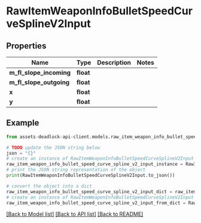 # RawItemWeaponInfoBulletSpeedCurveSplineV2Input


## Properties

Name | Type | Description | Notes
------------ | ------------- | ------------- | -------------
**m_fl_slope_incoming** | **float** |  | 
**m_fl_slope_outgoing** | **float** |  | 
**x** | **float** |  | 
**y** | **float** |  | 

## Example

```python
from assets-deadlock-api-client.models.raw_item_weapon_info_bullet_speed_curve_spline_v2_input import RawItemWeaponInfoBulletSpeedCurveSplineV2Input

# TODO update the JSON string below
json = "{}"
# create an instance of RawItemWeaponInfoBulletSpeedCurveSplineV2Input from a JSON string
raw_item_weapon_info_bullet_speed_curve_spline_v2_input_instance = RawItemWeaponInfoBulletSpeedCurveSplineV2Input.from_json(json)
# print the JSON string representation of the object
print(RawItemWeaponInfoBulletSpeedCurveSplineV2Input.to_json())

# convert the object into a dict
raw_item_weapon_info_bullet_speed_curve_spline_v2_input_dict = raw_item_weapon_info_bullet_speed_curve_spline_v2_input_instance.to_dict()
# create an instance of RawItemWeaponInfoBulletSpeedCurveSplineV2Input from a dict
raw_item_weapon_info_bullet_speed_curve_spline_v2_input_from_dict = RawItemWeaponInfoBulletSpeedCurveSplineV2Input.from_dict(raw_item_weapon_info_bullet_speed_curve_spline_v2_input_dict)
```
[[Back to Model list]](../README.md#documentation-for-models) [[Back to API list]](../README.md#documentation-for-api-endpoints) [[Back to README]](../README.md)


